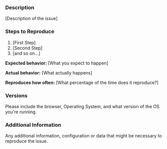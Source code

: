 <!--

Have you read our Code of Conduct? By filing an Issue, you are expected to comply with it, including treating everyone with respect: https://github.com/hepplerj/mapping-midwest/blob/master/CODE_OF_CONDUCT.md

-->

### Description

[Description of the issue]

### Steps to Reproduce

1. [First Step]
2. [Second Step]
3. [and so on...]

**Expected behavior:** [What you expect to happen]

**Actual behavior:** [What actually happens]

**Reproduces how often:** [What percentage of the time does it reproduce?]

### Versions

Please include the browser, Operating System, and what version of the OS you're running.

### Additional Information

Any additional information, configuration or data that might be necessary to reproduce the issue.
